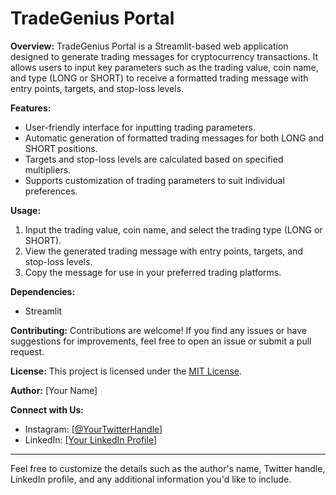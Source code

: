 # TradeGenius Portal

**Overview:**
TradeGenius Portal is a Streamlit-based web application designed to generate trading messages for cryptocurrency transactions. It allows users to input key parameters such as the trading value, coin name, and type (LONG or SHORT) to receive a formatted trading message with entry points, targets, and stop-loss levels.

**Features:**
- User-friendly interface for inputting trading parameters.
- Automatic generation of formatted trading messages for both LONG and SHORT positions.
- Targets and stop-loss levels are calculated based on specified multipliers.
- Supports customization of trading parameters to suit individual preferences.

**Usage:**
1. Input the trading value, coin name, and select the trading type (LONG or SHORT).
2. View the generated trading message with entry points, targets, and stop-loss levels.
3. Copy the message for use in your preferred trading platforms.

**Dependencies:**
- Streamlit

**Contributing:**
Contributions are welcome! If you find any issues or have suggestions for improvements, feel free to open an issue or submit a pull request.

**License:**
This project is licensed under the [MIT License](LICENSE).

**Author:**
[Your Name]

**Connect with Us:**
- Instagram: [[@YourTwitterHandle](https://www.instagram.com/itechdp.ai)]
- LinkedIn: [[Your LinkedIn Profile](https://www.linkedin.com/in/itechdp/)]

---

Feel free to customize the details such as the author's name, Twitter handle, LinkedIn profile, and any additional information you'd like to include.
